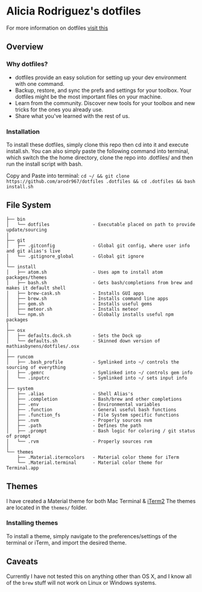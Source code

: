 # Alicia Rodriguez's dotfiles

For more information on dotfiles [visit this](http://dotfiles.github.io/)

## Overview

### Why dotfiles?
* dotfiles provide an easy solution for setting up your dev environment with one command.
* Backup, restore, and sync the prefs and settings for your toolbox. Your dotfiles might be the most important files on your machine.
* Learn from the community. Discover new tools for your toolbox and new tricks for the ones you already use.
* Share what you've learned with the rest of us.


### Installation
To install these dotfiles, simply clone this repo then cd into it and execute install.sh. You can also simply paste the following command into terminal, which switch the the home directory, clone the repo into .dotfiles/ and then run the install script with bash.


Copy and Paste into terminal: `cd ~/ && git clone https://github.com/arodr967/dotfiles .dotfiles && cd .dotfiles && bash install.sh`

## File System

    ├── bin
    │   └── dotfiles                - Executable placed on path to provide update/sourcing
    │
    ├── git
    │   ├── .gitconfig              - Global git config, where user info and git alias's live
    │   └── .gitignore_global       - Global git ignore
    │
    └── install
    │   ├── atom.sh                 - Uses apm to install atom packages/themes
    │   ├── bash.sh                 - Gets bash/completions from brew and makes it default shell
    │   ├── brew-cask.sh            - Installs GUI apps
    │   ├── brew.sh                 - Installs command line apps
    │   ├── gem.sh                  - Installs useful gems
    │   ├── meteor.sh               - Installs meteor
    │   └── npm.sh                  - Globally installs useful npm packages
    │
    ├── osx
    │   ├── defaults.dock.sh        - Sets the Dock up
    │   └── defaults.sh             - Skinned down version of mathiasbynens/dotfiles/.osx
    │
    ├── runcom
    │   ├── .bash_profile           - Symlinked into ~/ controls the sourcing of everything
    │   ├── .gemrc                  - Symlinked into ~/ controls gem info
    │   └── .inputrc                - Symlinked into ~/ sets input info
    │
    ├── system
    │   ├── .alias                  - Shell Alias's
    │   ├── .completion             - Bash/brew and other completions
    │   ├── .env                    - Environmental variables
    │   ├── .function               - General useful bash functions
    │   ├── .function_fs            - File System specific functions
    │   ├── .nvm                    - Properly sources nvm
    │   ├── .path                   - Defines the path
    │   ├── .prompt                 - Bash logic for coloring / git status of prompt
    │   └── .rvm                    - Properly sources rvm
    │
    └── themes
        ├── .Material.itermcolors   - Material color theme for iTerm
        └── .Material.terminal      - Material color theme for Terminal.app

## Themes
I have created a Material theme for both Mac Terminal & [iTerm2](https://www.iterm2.com/)
The themes are located in the `themes/` folder.

### Installing themes
To install a theme, simply navigate to the preferences/settings of the terminal or iTerm, and import the desired theme.

<!-- ### Screenshots
![Terminal Theme](https://github.com/bendiuguid/dotfiles/raw/master/docs/imgs/terminalThemeAt2016-05-08.png)

![iTerm Theme](https://github.com/bendiuguid/dotfiles/raw/master/docs/imgs/itermThemeAt2016-05-08.png) -->

## Caveats
Currently I have not tested this on anything other than OS X, and I know all of the `brew` stuff will not work on Linux or Windows systems.

